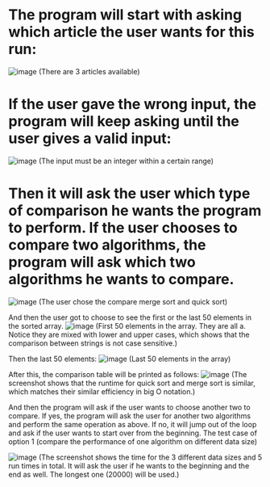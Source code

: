 # The program will start with asking which article the user wants for this run:
![image](https://user-images.githubusercontent.com/26106407/174458830-73f3c01b-c21d-4094-9f6e-92c18e2f6e5c.png)
(There are 3 articles available)


# If the user gave the wrong input, the program will keep asking until the user gives a valid input:
![image](https://user-images.githubusercontent.com/26106407/174458847-c6c1a49e-bf4b-411e-90eb-99bbc49c1c82.png)
(The input must be an integer within a certain range)

# Then it will ask the user which type of comparison he wants the program to perform. If the user chooses to compare two algorithms, the program will ask which two algorithms he wants to compare.
![image](https://user-images.githubusercontent.com/26106407/174458853-553bbd90-d926-487c-91ad-c27d1706acf1.png)
(The user chose the compare merge sort and quick sort)

And then the user got to choose to see the first or the last 50 elements in the sorted array.
![image](https://user-images.githubusercontent.com/26106407/174458864-337f9bdc-193e-43e8-aa38-11b405e7fe60.png)
(First 50 elements in the array. They are all a. Notice they are mixed with lower and upper cases, which shows that the comparison between strings is not case sensitive.)

Then the last 50 elements:
![image](https://user-images.githubusercontent.com/26106407/174458868-7db8747c-9642-43fe-8ab7-733d0dbbd8ac.png)
(Last 50 elements in the array)

After this, the comparison table will be printed as follows:
![image](https://user-images.githubusercontent.com/26106407/174458872-373c089e-3d82-4693-ba97-37cc31decca0.png)
(The screenshot shows that the runtime for quick sort and merge sort is similar, which matches their similar efficiency in big O notation.)

And then the program will ask if the user wants to choose another two to compare. If yes, the program will ask the user for another two algorithms and perform the same operation as above. If no, it will jump out of the loop and ask if the user wants to start over from the beginning. The test case of option 1 (compare the performance of one algorithm on different data size)

![image](https://user-images.githubusercontent.com/26106407/174458879-e17ec493-ca64-4309-89a2-07e8ebbb34f1.png)
(The screenshot shows the time for the 3 different data sizes and 5 run times in total. It will ask the user if he wants to the beginning and the end as well. The longest one (20000) will be used.)
